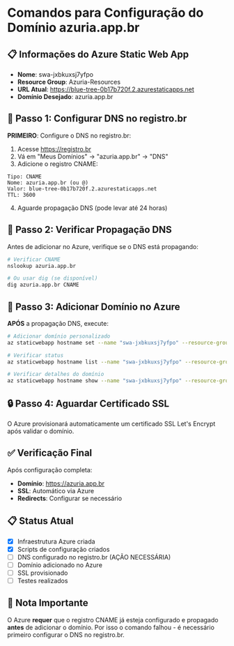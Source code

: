 # Comandos para Configuração do Domínio azuria.app.br

## 📋 Informações do Azure Static Web App

- **Nome**: swa-jxbkuxsj7yfpo
- **Resource Group**: Azuria-Resources
- **URL Atual**: https://blue-tree-0b17b720f.2.azurestaticapps.net
- **Domínio Desejado**: azuria.app.br

## 🔧 Passo 1: Configurar DNS no registro.br

**PRIMEIRO**: Configure o DNS no registro.br:

1. Acesse https://registro.br
2. Vá em "Meus Domínios" → "azuria.app.br" → "DNS"
3. Adicione o registro CNAME:

```
Tipo: CNAME
Nome: azuria.app.br (ou @)
Valor: blue-tree-0b17b720f.2.azurestaticapps.net
TTL: 3600
```

4. Aguarde propagação DNS (pode levar até 24 horas)

## 🔧 Passo 2: Verificar Propagação DNS

Antes de adicionar no Azure, verifique se o DNS está propagando:

```bash
# Verificar CNAME
nslookup azuria.app.br

# Ou usar dig (se disponível)
dig azuria.app.br CNAME
```

## 🔧 Passo 3: Adicionar Domínio no Azure

**APÓS** a propagação DNS, execute:

```bash
# Adicionar domínio personalizado
az staticwebapp hostname set --name "swa-jxbkuxsj7yfpo" --resource-group "Azuria-Resources" --hostname "azuria.app.br" --validation-method "cname-delegation"

# Verificar status
az staticwebapp hostname list --name "swa-jxbkuxsj7yfpo" --resource-group "Azuria-Resources" --output table

# Verificar detalhes do domínio
az staticwebapp hostname show --name "swa-jxbkuxsj7yfpo" --resource-group "Azuria-Resources" --hostname "azuria.app.br"
```

## 🔒 Passo 4: Aguardar Certificado SSL

O Azure provisionará automaticamente um certificado SSL Let's Encrypt após validar o domínio.

## ✅ Verificação Final

Após configuração completa:

- **Domínio**: https://azuria.app.br
- **SSL**: Automático via Azure
- **Redirects**: Configurar se necessário

## 📋 Status Atual

- [x] Infraestrutura Azure criada
- [x] Scripts de configuração criados
- [ ] DNS configurado no registro.br (AÇÃO NECESSÁRIA)
- [ ] Domínio adicionado no Azure
- [ ] SSL provisionado
- [ ] Testes realizados

## 🚨 Nota Importante

O Azure **requer** que o registro CNAME já esteja configurado e propagado **antes** de adicionar o domínio. Por isso o comando falhou - é necessário primeiro configurar o DNS no registro.br.